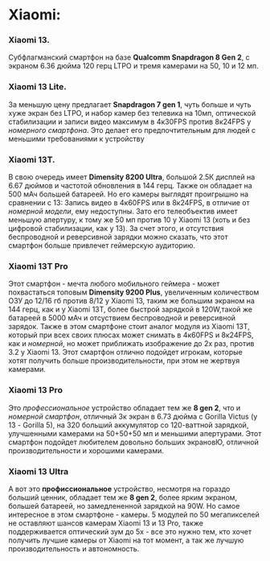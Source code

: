 # Xiaomi:

### Xiaomi 13. 
Субфлагманский смартфон на базе **Qualcomm Snapdragon 8 Gen 2**, с экраном 6.36 дюйма 120 герц LTPO и тремя камерами на 50, 10 и 12 мп.

### Xiaomi 13 Lite. 
За меньшую цену предлагает **Snapdragon 7 gen 1**, чуть больше и чуть хуже экран без LTPO, и набор камер без телевика на 10мп, оптической стабилизации и записи видео максимум в 4к30FPS против 8к24FPS у _номерного смартфона_. Это делает его предпочтительным для людей с меньшими требованиями к устройству

### Xiaomi 13T.
В свою очередь имеет **Dimensity 8200 Ultra**, большой 2.5К дисплей на 6.67 дюймов и частотой обновления в 144 герц. Также он обладает на 500 мАч большей батареей. Но его камеры выглядят проигрышно на сравнении с 13: Запись видео в 4к60FPS или в 8к24FPS, в отличие от _номерной модели_, ему недоступны. Зато его телеобъектив имеет меньшую апертуру, к тому же 50 мп против 10 у Xiaomi 13 (хоть и без цифровой стабилизации, как у 13). За счет этого, и отсутствия беспроводной и реверсивной зарядки можно сказать, что этот смартфон больше привлечет геймерскую аудиторию.

### Xiaomi 13T Pro
Этот смартфон - мечта любого мобильного геймера - может похвастаться топовым **Dimensity 9200 Plus**, увеличенным количеством ОЗУ до 12/16 гб против 8/12 у Xiaomi 13, таким же большим экраном на 144 герц, как и у Xiaomi 13T, более быстрой зарядкой в 120W,такой же батареей в 5000 мАч и отсуствием беспроводной и реверсивной зарядок. Также в этом смартфоне стоит аналог модуля из Xiaomi 13T, который при всех своих плюсах может снимать в 4к60FPS и 8к24FPS, как и _номерной_, но может приближать изображение до 2х раз, против 3.2 у Xiaomi 13. Этот смартфон отлично подойдет игрокам, которые хотят получить больше производительности, при этом не жертвуя камерами.

### Xiaomi 13 Pro
Это _профессиональное_ устройство обладает тем же **8 gen 2**, что и _номерной смартфон_, отличный 3к экран в 6.73 дюйма с Gorilla Victus (у 13 - Gorilla 5), на 320 больший аккумулятор со 120-ваттной зарядкой, улучшенными камерами на 50+50+50 мп и меньшими апертурами. Этот смартфон подойдет любителем довольно больших экрановЮ, отличной производительности и хорошими камерами.

### Xiaomi 13 Ultra
А вот это **профиссиональное** устройство, несмотря на гораздо больший ценник, обладает тем же **8 gen 2**, более ярким экраном, большей батареей, но замедлененной зарядкой на 90W. Но самое интересное в этом смартфоне - камеры. 5 модулей по 50 мегапикселей не оставляют шансов камерам Xiaomi 13 и 13 Pro, также поддерживается оптический зум до 5х - все это нужно тем, кто хочет получить лучшие камеры от Xiaomi на тот момент, а так же лучшую производительность и автономность.